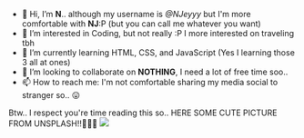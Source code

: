 - 👋 Hi, I’m <strong>N</strong>.. although my username is <i>@NJeyyy</i> but I'm more comfortable with <strong>NJ</strong>:P (but you can call me whatever you want)
- 👀 I’m interested in Coding, but not really :P I more interested on traveling tbh
- 🌱 I’m currently learning HTML, CSS, and JavaScript (Yes I learning those 3 all at ones)
- 🤍 I’m looking to collaborate on <strong>NOTHING</strong>, I need a lot of free time soo..
- 📫 How to reach me: I'm not comfortable sharing my media social to stranger so.. 😛

Btw.. I respect you're time reading this so..
HERE SOME CUTE PICTURE FROM UNSPLASH!!🥰😃👏
<img src="https://source.unsplash.com/600x400/?cat,cute,kitten">

<!---
NJeyyy/About-Me is a ✨ special ✨ repository because its `README.md` (this file) appears on your GitHub profile.
You can click the Preview link to take a look at your changes.
--->
